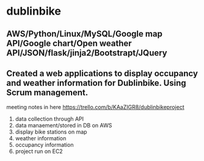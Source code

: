 # dublinbike
## AWS/Python/Linux/MySQL/Google map API/Google chart/Open weather API/JSON/flask/jinja2/Bootstrapt/JQuery

## Created a web applications to display occupancy and weather information for Dublinbike. Using Scrum management.
meeting notes in here https://trello.com/b/KAaZIGR8/dublinbikeproject 

  1. data collection through API
  2. data manaement/stored in DB on AWS
  3. display bike stations on map
  4. weather information
  5. occupancy information
  6. project run on EC2

